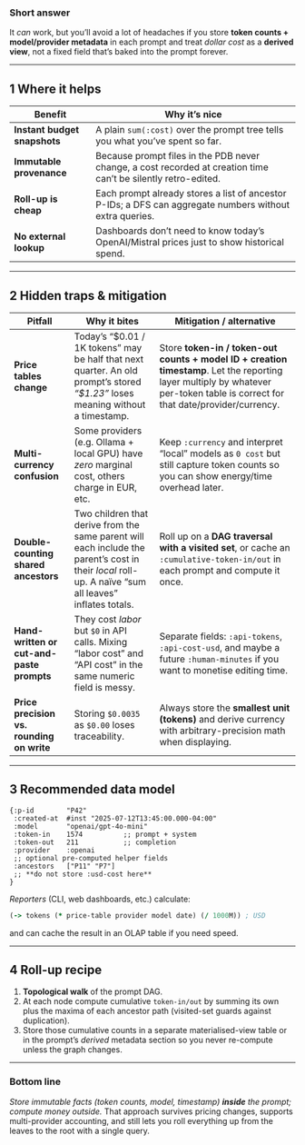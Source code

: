 ### Short answer

It *can* work, but you’ll avoid a lot of headaches if you store **token counts + model/provider metadata** in each prompt and treat *dollar cost* as a **derived view**, not a fixed field that’s baked into the prompt forever.

---

## 1  Where it helps

| Benefit                      | Why it’s nice                                                                                                  |
| ---------------------------- | -------------------------------------------------------------------------------------------------------------- |
| **Instant budget snapshots** | A plain `sum(:cost)` over the prompt tree tells you what you’ve spent so far.                                  |
| **Immutable provenance**     | Because prompt files in the PDB never change, a cost recorded at creation time can’t be silently retro-edited. |
| **Roll-up is cheap**         | Each prompt already stores a list of ancestor P-IDs; a DFS can aggregate numbers without extra queries.        |
| **No external lookup**       | Dashboards don’t need to know today’s OpenAI/Mistral prices just to show historical spend.                     |

---

## 2  Hidden traps & mitigation

| Pitfall                                   | Why it bites                                                                                                                                          | Mitigation / alternative                                                                                                                                                        |
| ----------------------------------------- | ----------------------------------------------------------------------------------------------------------------------------------------------------- | ------------------------------------------------------------------------------------------------------------------------------------------------------------------------------- |
| **Price tables change**                   | Today’s “\$0.01 / 1K tokens” may be half that next quarter. An old prompt’s stored  *“\$1.23”* loses meaning without a timestamp.                     | Store **token-in / token-out counts + model ID + creation timestamp**. Let the reporting layer multiply by whatever per-token table is correct for that date/provider/currency. |
| **Multi-currency confusion**              | Some providers (e.g. Ollama + local GPU) have *zero* marginal cost, others charge in EUR, etc.                                                        | Keep `:currency` and interpret “local” models as `0 cost` but still capture token counts so you can show energy/time overhead later.                                            |
| **Double-counting shared ancestors**      | Two children that derive from the same parent will each include the parent’s cost in their *local* roll-up. A naïve “sum all leaves” inflates totals. | Roll up on a **DAG traversal with a visited set**, or cache an `:cumulative-token-in/out` in each prompt and compute it once.                                                   |
| **Hand-written or cut-and-paste prompts** | They cost *labor* but `$0` in API calls. Mixing “labor cost” and “API cost” in the same numeric field is messy.                                       | Separate fields: `:api-tokens`, `:api-cost-usd`, and maybe a future `:human-minutes` if you want to monetise editing time.                                                      |
| **Price precision vs. rounding on write** | Storing `$0.0035` as `$0.00` loses traceability.                                                                                                      | Always store the **smallest unit (tokens)** and derive currency with arbitrary-precision math when displaying.                                                                  |

---

## 3  Recommended data model

```edn
{:p-id        "P42"
 :created-at  #inst "2025-07-12T13:45:00.000-04:00"
 :model       "openai/gpt-4o-mini"
 :token-in    1574          ;; prompt + system
 :token-out   211           ;; completion
 :provider    :openai
 ;; optional pre-computed helper fields
 :ancestors   ["P11" "P7"]
 ;; **do not store :usd-cost here**
}
```

*Reporters* (CLI, web dashboards, etc.) calculate:

```clj
(-> tokens (* price-table provider model date) (/ 1000M)) ; USD
```

and can cache the result in an OLAP table if you need speed.

---

## 4  Roll-up recipe

1. **Topological walk** of the prompt DAG.
2. At each node compute cumulative `token-in/out` by summing its own plus the maxima of each ancestor path (visited-set guards against duplication).
3. Store those cumulative counts in a separate materialised-view table or in the prompt’s *derived* metadata section so you never re-compute unless the graph changes.

---

### Bottom line

*Store immutable facts (token counts, model, timestamp) **inside** the prompt; compute money outside.*
That approach survives pricing changes, supports multi-provider accounting, and still lets you roll everything up from the leaves to the root with a single query.
